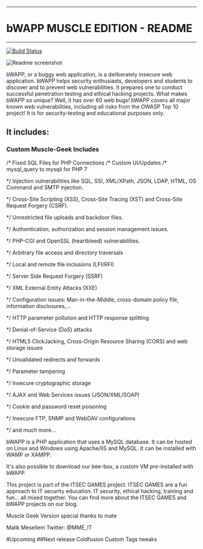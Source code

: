 
--------------
# bWAPP MUSCLE EDITION - README
--------------

[![Build Status](https://travis-ci.org/darkreader/darkreader.svg?branch=master)](https://github.com/ezzio-salas/bwapp-code)

![Readme screenshot](https://i.cbc.ca/1.3473565.1489087511!/fileImage/httpImage/image.jpg_gen/derivatives/16x9_780/programming-code.jpg)

bWAPP, or a buggy web application, is a deliberately insecure web application.
bWAPP helps security enthusiasts, developers and students to discover and to prevent web vulnerabilities.
It prepares one to conduct successful penetration testing and ethical hacking projects.
What makes bWAPP so unique? Well, it has over 60 web bugs!
bWAPP covers all major known web vulnerabilities, including all risks from the OWASP Top 10 project!
It is for security-testing and educational purposes only.

## It includes:
### Custom Muscle-Geek Includes

/* Fixed SQL Files for PHP Connections
/* Custom UI/Updates
/* mysql_query to mysqli for PHP 7


*/ Injection vulnerabilities like SQL, SSI, XML/XPath, JSON, LDAP, HTML, OS Command and SMTP injection.

*/ Cross-Site Scripting (XSS), Cross-Site Tracing (XST) and Cross-Site Request Forgery (CSRF).

*/ Unrestricted file uploads and backdoor files.

*/ Authentication, authorization and session management issues.

*/ PHP-CGI and OpenSSL (heartbleed) vulnerabilities.

*/ Arbitrary file access and directory traversals

*/ Local and remote file inclusions (LFI/RFI)

*/ Server Side Request Forgery (SSRF)

*/ XML External Entity Attacks (XXE)

*/ Configuration issues: Man-in-the-Middle, cross-domain policy file, information disclosures,...

*/ HTTP parameter pollution and HTTP response splitting

*/ Denial-of-Service (DoS) attacks

*/ HTML5 ClickJacking, Cross-Origin Resource Sharing (CORS) and web storage issues

*/ Unvalidated redirects and forwards

*/ Parameter tampering

*/ Insecure cryptographic storage

*/ AJAX and Web Services issues (JSON/XML/SOAP)

*/ Cookie and password reset poisoning

*/ Insecure FTP, SNMP and WebDAV configurations

*/ and much more...


bWAPP is a PHP application that uses a MySQL database. It can be hosted on Linux and Windows using Apache/IIS and MySQL. It can be installed with WAMP or XAMPP.

It's also possible to download our bee-box, a custom VM pre-installed with bWAPP.

This project is part of the ITSEC GAMES project. ITSEC GAMES are a fun approach to IT security education. 
IT security, ethical hacking, training and fun... all mixed together.
You can find more about the ITSEC GAMES and bWAPP projects on our blog.
 
Muscle Geek Version special thanks to  mate

Malik Mesellem
Twitter: @MME_IT

#Upcoming 
##Next release
Coldfusion Custom Tags tweaks
